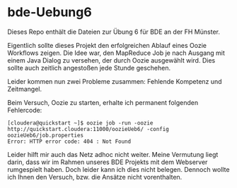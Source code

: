 # bde-Uebung6
Dieses Repo enthält die Dateien zur Übung 6 für BDE an der FH Münster.

Eigentlich sollte dieses Projekt den erfolgreichen Ablauf eines Oozie Workflows zeigen. Die Idee war, den MapReduce Job je nach Ausgang mit einem Java Dialog zu versehen, der durch Oozie ausgewählt wird. Dies sollte auch zeitlich angestoßen jede Stunde geschehen. 

Leider kommen nun zwei Probleme zusammen: Fehlende Kompetenz und Zeitmangel. 

Beim Versuch, Oozie zu starten, erhalte ich permanent folgenden Fehlercode:
```
[cloudera@quickstart ~]$ oozie job -run -oozie http://quickstart.cloudera:11000/oozieUeb6/ -config oozieUeb6/job.properties 
Error: HTTP error code: 404 : Not Found
```

Leider hilft mir auch das Netz adhoc nicht weiter. Meine Vermutung liegt darin, dass wir im Rahmen unseres BDE Projekts mit dem Webserver rumgespielt haben. Doch leider kann ich dies nicht belegen. 
Dennoch wollte ich Ihnen den Versuch, bzw. die Ansätze nicht vorenthalten. 
